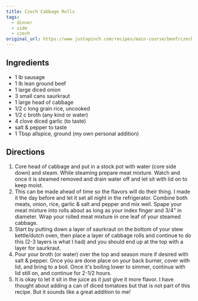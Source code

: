 ```yaml
---
title: Czech Cabbage Rolls
tags: 
  - dinner
  - side
  - czech
original_url: https://www.justapinch.com/recipes/main-course/beef/czech-cabbage-rolls.html
---
```


## Ingredients
* 1 lb sausage
* 1 lb lean ground beef
* 1 large diced onion
* 3 small cans saurkraut
* 1 large head of cabbage
* 1/2 c long grain rice, uncooked
* 1/2 c broth (any kind or water)
* 4 clove diced garlic (to taste)
* salt & pepper to taste
* 1 Tbsp allspice, ground (my own personal addition)

## Directions
1. Core head of cabbage and put in a stock pot with water (core side down) and steam. While steaming prepare meat mixture. Watch and once it is steamed removed and drain water off and let sit with lid on to keep moist.
2. This can be made ahead of time so the flavors will do their thing. I made it the day before and let it set all night in the refrigerator. Combine both meats, onion, rice, garlic & salt and pepper and mix well. Spape your meat mixture into rolls about as long as your index finger and 3/4" in diameter. Wrap your rolled meat mixture in one leaf of your steamed cabbage.
3. Start by putting down a layer of saurkraut on the bottom of your stew kettle/dutch oven, then place a layer of cabbage rolls and continue to do this (2-3 layers is what I had) and you should end up at the top with a layer for saurkraut.
4. Pour your broth (or water) over the top and season more if desired with salt & pepper. Once you are done place on your back burner, cover with lid, and bring to a boil. Once it's boiling lower to simmer, continue with lid still on, and continue for 2-1/2 hours.
5. It is okay to let it sit in the juice as it just give it more flavor. I have thought about adding a can of diced tomatoes but that is not part of this recipe. But it sounds like a great addition to me!